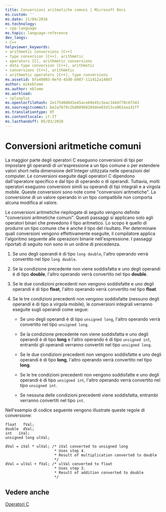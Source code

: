 ```yaml
---
title: Conversioni aritmetiche comuni | Microsoft Docs
ms.custom: ''
ms.date: 11/04/2016
ms.technology:
- cpp-language
ms.topic: language-reference
dev_langs:
- C++
helpviewer_keywords:
- arithmetic conversions [C++]
- type conversion [C++], arithmetic
- operators [C], arithmetic conversions
- data type conversion [C++], arithmetic
- conversions [C++], arithmetic
- arithmetic operators [C++], type conversions
ms.assetid: bfa49803-0efd-45d0-b987-111412a140d7
author: mikeblome
ms.author: mblome
ms.workload:
- cplusplus
ms.openlocfilehash: 2e17540d8d1e45ace69e45c3eac3444f70c6f343
ms.sourcegitcommit: be2a7679c2bd80968204dee03d13ca961eaa31ff
ms.translationtype: HT
ms.contentlocale: it-IT
ms.lasthandoff: 05/03/2018
---
```

# <a name="usual-arithmetic-conversions"></a>Conversioni aritmetiche comuni
La maggior parte degli operatori C eseguono conversioni di tipi per impostare gli operandi di un'espressione a un tipo comune o per estendere valori short nella dimensione dell'Integer utilizzata nelle operazioni del computer. Le conversioni eseguite dagli operatori C dipendono dall'operatore specifico e dal tipo di operando o di operandi. Tuttavia, molti operatori eseguono conversioni simili su operandi di tipi integrali e a virgola mobile. Queste conversioni sono note come "conversioni aritmetiche". La conversione di un valore operando in un tipo compatibile non comporta alcuna modifica al valore.  
  
 Le conversioni aritmetiche riepilogate di seguito vengono definite "conversioni aritmetiche comuni". Questi passaggi si applicano solo agli operatori binari che prevedono il tipo aritmetico. Lo scopo è quello di produrre un tipo comune che è anche il tipo del risultato. Per determinare quali conversioni vengono effettivamente eseguite, il compilatore applica l'algoritmo seguente alle operazioni binarie nell'espressione. I passaggi riportati di seguito non sono in un ordine di precedenza.  
  
1.  Se uno degli operandi è di tipo `long double`, l'altro operando verrà convertito nel tipo `long double`.  
  
2.  Se la condizione precedente non viene soddisfatta e uno degli operandi è di tipo **double**, l'altro operando verrà convertito nel tipo **double**.  
  
3.  Se le due condizioni precedenti non vengono soddisfatte e uno degli operandi è di tipo **float**, l'altro operando verrà convertito nel tipo **float**.  
  
4.  Se le tre condizioni precedenti non vengono soddisfatte (nessuno degli operandi è di tipo a virgola mobile), le conversioni integrali verranno eseguite sugli operandi come segue:  
  
    -   Se uno degli operandi è di tipo `unsigned long`, l'altro operando verrà convertito nel tipo `unsigned long`.  
  
    -   Se la condizione precedente non viene soddisfatta e uno degli operandi è di tipo **long** e l'altro operando è di tipo `unsigned int`, entrambi gli operandi verranno convertiti nel tipo `unsigned long`.  
  
    -   Se le due condizioni precedenti non vengono soddisfatte e uno degli operandi è di tipo **long**, l'altro operando verrà convertito nel tipo **long**.  
  
    -   Se le tre condizioni precedenti non vengono soddisfatte e uno degli operandi è di tipo `unsigned int`, l'altro operando verrà convertito nel tipo `unsigned int`.  
  
    -   Se nessuna delle condizioni precedenti viene soddisfatta, entrambi verranno convertiti nel tipo `int`.  
  
 Nell'esempio di codice seguente vengono illustrate queste regole di conversione:  
  
```  
float   fVal;  
double  dVal;  
int   iVal;  
unsigned long ulVal;  
  
dVal = iVal * ulVal; /* iVal converted to unsigned long  
                      * Uses step 4.  
                      * Result of multiplication converted to double   
                      */  
dVal = ulVal + fVal; /* ulVal converted to float  
                      * Uses step 3.  
                      * Result of addition converted to double   
                      */   
```  
  
## <a name="see-also"></a>Vedere anche  
 [Operatori C](../c-language/c-operators.md)